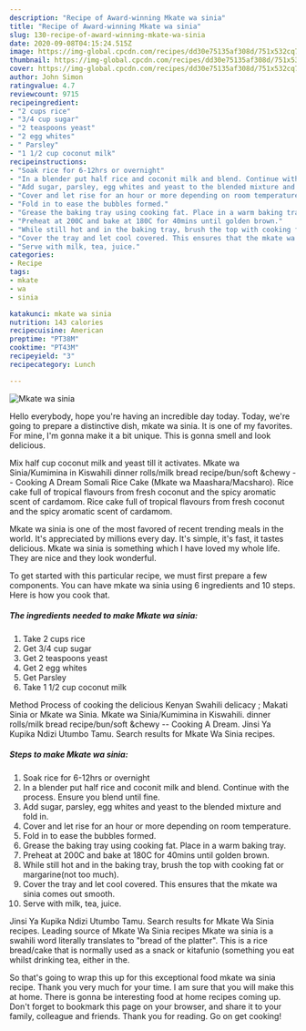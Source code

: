```yaml
---
description: "Recipe of Award-winning Mkate wa sinia"
title: "Recipe of Award-winning Mkate wa sinia"
slug: 130-recipe-of-award-winning-mkate-wa-sinia
date: 2020-09-08T04:15:24.515Z
image: https://img-global.cpcdn.com/recipes/dd30e75135af308d/751x532cq70/mkate-wa-sinia-recipe-main-photo.jpg
thumbnail: https://img-global.cpcdn.com/recipes/dd30e75135af308d/751x532cq70/mkate-wa-sinia-recipe-main-photo.jpg
cover: https://img-global.cpcdn.com/recipes/dd30e75135af308d/751x532cq70/mkate-wa-sinia-recipe-main-photo.jpg
author: John Simon
ratingvalue: 4.7
reviewcount: 9715
recipeingredient:
- "2 cups rice"
- "3/4 cup sugar"
- "2 teaspoons yeast"
- "2 egg whites"
- " Parsley"
- "1 1/2 cup coconut milk"
recipeinstructions:
- "Soak rice for 6-12hrs or overnight"
- "In a blender put half rice and coconit milk and blend. Continue with the process. Ensure you blend until fine."
- "Add sugar, parsley, egg whites and yeast to the blended mixture and fold in."
- "Cover and let rise for an hour or more depending on room temperature."
- "Fold in to ease the bubbles formed."
- "Grease the baking tray using cooking fat. Place in a warm baking tray."
- "Preheat at 200C and bake at 180C for 40mins until golden brown."
- "While still hot and in the baking tray, brush the top with cooking fat or margarine(not too much)."
- "Cover the tray and let cool covered. This ensures that the mkate wa sinia comes out smooth."
- "Serve with milk, tea, juice."
categories:
- Recipe
tags:
- mkate
- wa
- sinia

katakunci: mkate wa sinia 
nutrition: 143 calories
recipecuisine: American
preptime: "PT38M"
cooktime: "PT43M"
recipeyield: "3"
recipecategory: Lunch

---
```



![Mkate wa sinia](https://img-global.cpcdn.com/recipes/dd30e75135af308d/751x532cq70/mkate-wa-sinia-recipe-main-photo.jpg)

Hello everybody, hope you're having an incredible day today. Today, we're going to prepare a distinctive dish, mkate wa sinia. It is one of my favorites. For mine, I'm gonna make it a bit unique. This is gonna smell and look delicious.

Mix half cup coconut milk and yeast till it activates. Mkate wa Sinia/Kumimina in Kiswahili dinner rolls/milk bread recipe/bun/soft &amp;chewy -- Cooking A Dream Somali Rice Cake (Mkate wa Maashara/Macsharo). Rice cake full of tropical flavours from fresh coconut and the spicy aromatic scent of cardamom. Rice cake full of tropical flavours from fresh coconut and the spicy aromatic scent of cardamom.

Mkate wa sinia is one of the most favored of recent trending meals in the world. It's appreciated by millions every day. It's simple, it's fast, it tastes delicious. Mkate wa sinia is something which I have loved my whole life. They are nice and they look wonderful.


To get started with this particular recipe, we must first prepare a few components. You can have mkate wa sinia using 6 ingredients and 10 steps. Here is how you cook that.

<!--inarticleads1-->

##### The ingredients needed to make Mkate wa sinia:

1. Take 2 cups rice
1. Get 3/4 cup sugar
1. Get 2 teaspoons yeast
1. Get 2 egg whites
1. Get  Parsley
1. Take 1 1/2 cup coconut milk


Method Process of cooking the delicious Kenyan Swahili delicacy ; Makati Sinia or Mkate wa Sinia. Mkate wa Sinia/Kumimina in Kiswahili. dinner rolls/milk bread recipe/bun/soft &amp;chewy -- Cooking A Dream. Jinsi Ya Kupika Ndizi Utumbo Tamu. Search results for Mkate Wa Sinia recipes. 

<!--inarticleads2-->

##### Steps to make Mkate wa sinia:

1. Soak rice for 6-12hrs or overnight
1. In a blender put half rice and coconit milk and blend. Continue with the process. Ensure you blend until fine.
1. Add sugar, parsley, egg whites and yeast to the blended mixture and fold in.
1. Cover and let rise for an hour or more depending on room temperature.
1. Fold in to ease the bubbles formed.
1. Grease the baking tray using cooking fat. Place in a warm baking tray.
1. Preheat at 200C and bake at 180C for 40mins until golden brown.
1. While still hot and in the baking tray, brush the top with cooking fat or margarine(not too much).
1. Cover the tray and let cool covered. This ensures that the mkate wa sinia comes out smooth.
1. Serve with milk, tea, juice.


Jinsi Ya Kupika Ndizi Utumbo Tamu. Search results for Mkate Wa Sinia recipes. Leading source of Mkate Wa Sinia recipes Mkate wa sinia is a swahili word literally translates to &#34;bread of the platter&#34;. This is a rice bread/cake that is normally used as a snack or kitafunio (something you eat whilst drinking tea, either in the. 

So that's going to wrap this up for this exceptional food mkate wa sinia recipe. Thank you very much for your time. I am sure that you will make this at home. There is gonna be interesting food at home recipes coming up. Don't forget to bookmark this page on your browser, and share it to your family, colleague and friends. Thank you for reading. Go on get cooking!

